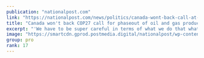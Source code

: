 ```yaml
---
publication: "nationalpost.com"
link: "https://nationalpost.com/news/politics/canada-wont-back-call-at-cop27-to-phase-down-oil-and-gas-production"
title: "Canada won't back COP27 call for phaseout of oil and gas production: Guilbeault"
excerpt: "'We have to be super careful in terms of what we do that what we do will hold in court. Otherwise we're wasting time, and precious time to fight climate change'"
image: "https://smartcdn.gprod.postmedia.digital/nationalpost/wp-content/uploads/2022/11/Steven-Guilbeault-COP27-scaled.jpg"
group: pro
rank: 17
---
```


